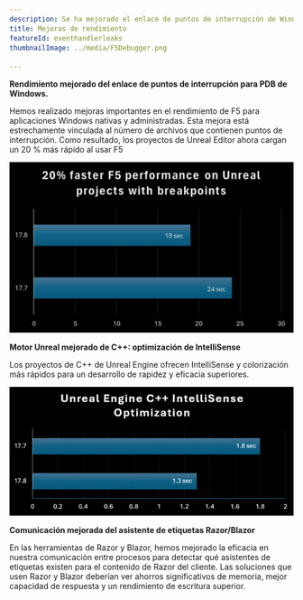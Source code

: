```yaml
---
description: Se ha mejorado el enlace de puntos de interrupción de Windows PDB y el rendimiento del proyecto de motor de C++ Unreal IntelliSense, entre otros.
title: Mejoras de rendimiento
featureId: eventhandlerleaks
thumbnailImage: ../media/F5Debugger.png

---
```



**Rendimiento mejorado del enlace de puntos de interrupción para PDB de Windows.**

Hemos realizado mejoras importantes en el rendimiento de F5 para aplicaciones Windows nativas y administradas. Esta mejora está estrechamente vinculada al número de archivos que contienen puntos de interrupción.  Como resultado, los proyectos de Unreal Editor ahora cargan un 20 % más rápido al usar F5

![Rendimiento mejorado del enlace importante](../media/F5Debugger.png "Mejora importante en el rendimiento del enlace de punto de interrupción")


**Motor Unreal mejorado de C++: optimización de IntelliSense**

Los proyectos de C++ de Unreal Engine ofrecen IntelliSense y colorización más rápidos para un desarrollo de rapidez y eficacia superiores. 


![IntelliSense mejorado](../media/17.8Intellisense.png "IntelliSense mejorado")



**Comunicación mejorada del asistente de etiquetas Razor/Blazor**

En las herramientas de Razor y Blazor, hemos mejorado la eficacia en nuestra comunicación entre procesos para detectar qué asistentes de etiquetas existen para el contenido de Razor del cliente.   Las soluciones que usen Razor y Blazor deberían ver ahorros significativos de memoria, mejor capacidad de respuesta y un rendimiento de escritura superior.
